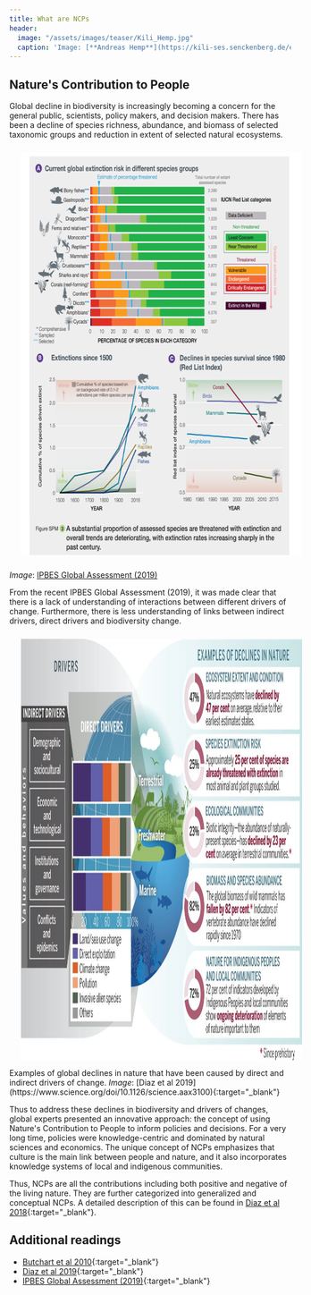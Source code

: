 ```yaml
---
title: What are NCPs
header:
  image: "/assets/images/teaser/Kili_Hemp.jpg"
  caption: 'Image: [**Andreas Hemp**](https://kili-ses.senckenberg.de/en/publications/literature/){:target="_blank"}'
---
```


## Nature's Contribution to People  

Global decline in biodiversity is increasingly becoming a concern for the general public, scientists, policy makers, and decision makers. 
There has been a decline of species richness, abundance, and biomass of selected taxonomic groups and reduction in extent of selected natural ecosystems.

<img src="ipbes_2019_sp_decline.png" width="678" height="720" align="centre" vspace="10" hspace="20">

<em>Image</em>: [IPBES Global Assessment (2019)](https://ipbes.net/sites/default/files/inline/files/ipbes_global_assessment_report_summary_for_policymakers.pdf)

From the recent IPBES Global Assessment (2019), it was made clear that there is a lack of understanding of interactions between different drivers of change. Furthermore, there is less understanding of links between indirect drivers, direct drivers and biodiversity change. 
 
<img src="Diaz_et_al_2019.jpeg" width="1280" height="755" align="centre" vspace="10" hspace="20">
Examples of global declines in nature that have been caused by direct and indirect drivers of change.
<em>Image</em>: [Diaz et al 2019](https://www.science.org/doi/10.1126/science.aax3100){:target="_blank"} 

Thus to address these declines in biodiversity and drivers of changes, global experts presented an innovative approach: the concept of using Nature's Contribution to People to inform policies and decisions.
For a very long time, policies were knowledge-centric and dominated by natural sciences and economics. The unique concept of NCPs emphasizes that culture is the main link between people and nature, and it also incorporates knowledge systems of local and indigenous communities.

Thus, NCPs are all the contributions including both positive and negative of the living nature. They are further categorized into generalized and conceptual NCPs. 
A detailed description of this can be found in [Diaz et al 2018](https://www.science.org/doi/10.1126/science.aap8826){:target="_blank"}.   

## Additional readings
* [Butchart et al 2010](https://www.science.org/doi/full/10.1126/science.1187512){:target="_blank"}
* [Diaz et al 2019](https://www.science.org/doi/10.1126/science.aax3100){:target="_blank"}
* [IPBES Global Assessment (2019)](https://ipbes.net/sites/default/files/inline/files/ipbes_global_assessment_report_summary_for_policymakers.pdf){:target="_blank"}
